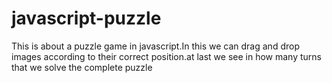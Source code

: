 # javascript-puzzle
This is about a puzzle game in javascript.In this we can drag and drop images according to their correct position.at last we see in how many turns that we solve the complete puzzle
